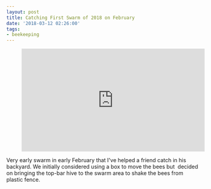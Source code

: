 ```yaml
---
layout: post
title: Catching First Swarm of 2018 on February
date: '2018-03-12 02:26:00'
tags:
- beekeeping
---
```


<figure class="kg-card kg-embed-card"><iframe width="480" height="270" src="https://www.youtube.com/embed/NTiOdG2LPlE?feature=oembed" frameborder="0" allow="accelerometer; autoplay; encrypted-media; gyroscope; picture-in-picture" allowfullscreen></iframe></figure>

Very early swarm in early February that I've helped a friend catch in his backyard. We initially considered using a box to move the bees but &nbsp;decided on bringing the top-bar hive to the swarm area to shake the bees from plastic fence.

